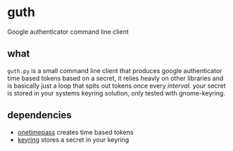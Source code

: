 # guth
Google authenticator command line client

## what ##

`guth.py` is a small command line client that produces google authenticator
time based tokens based on a secret, it relies heavly on other libraries
and is basically just a loop that spits out tokens once every *interval*.
your secret is stored in your systems keyring solution, only tested with
gnome-keyring.

## dependencies ##

- [onetimepass][1] creates time based tokens
- [keyring][2] stores a secret in your keyring


[1]: https://github.com/tadeck/onetimepass ""
[2]: https://github.com/jaraco/keyring ""
